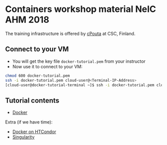 
# Containers workshop material NeIC AHM 2018

The training infrastructure is offered by [cPouta](https://research.csc.fi/cpouta) at CSC, Finland.

Connect to your VM
--------------------
* You will get the key file ``docker-tutorial.pem`` from your instructor
* Now use it to connect to your VM:
```bash
chmod 600 docker-tutorial.pem 
ssh -i docker-tutorial.pem cloud-user@<Terminal-IP-Address>
[cloud-user@docker-tutorial-terminal ~]$ ssh -i docker-tutorial.pem cloud-user@<your-VM-name>
```
Tutorial contents
------------------
* [Docker](https://github.com/abdulrahmanazab/docker-training-neic/blob/research-bazaar-2018/docker.md)

Extra (if we have time):
* [Docker on HTCondor](https://github.com/abdulrahmanazab/docker-training-neic/blob/research-bazaar-2018/docker-htcondor.md)
* [Singularity](https://github.com/abdulrahmanazab/docker-training-neic/blob/research-bazaar-2018/singularity.md)

